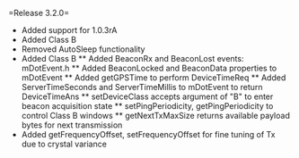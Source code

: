 =Release 3.2.0=

* Added support for 1.0.3rA
* Added Class B
* Removed AutoSleep functionality
* Added Class B
** Added BeaconRx and BeaconLost events: mDotEvent.h
** Added BeaconLocked and BeaconData properties to mDotEvent
** Added getGPSTime to perform DeviceTimeReq
** Added ServerTimeSeconds and ServerTimeMillis to mDotEvent to return DeviceTimeAns
** setDeviceClass accepts argument of "B" to enter beacon acquisition state
** setPingPeriodicity, getPingPeriodicity to control Class B windows
** getNextTxMaxSize returns available payload bytes for next transmission
* Added getFrequencyOffset, setFrequencyOffset for fine tuning of Tx due to crystal variance
